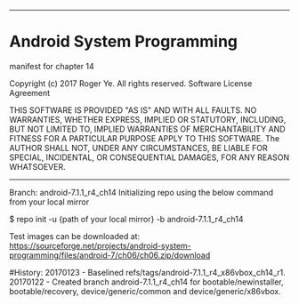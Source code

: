 ******************************************************************************
# Android System Programming
 manifest for chapter 14

 Copyright (c) 2017 Roger Ye.  All rights reserved.
 Software License Agreement
 
 
 THIS SOFTWARE IS PROVIDED "AS IS" AND WITH ALL FAULTS.
 NO WARRANTIES, WHETHER EXPRESS, IMPLIED OR STATUTORY, INCLUDING, BUT
 NOT LIMITED TO, IMPLIED WARRANTIES OF MERCHANTABILITY AND FITNESS FOR
 A PARTICULAR PURPOSE APPLY TO THIS SOFTWARE. The AUTHOR SHALL NOT, UNDER
 ANY CIRCUMSTANCES, BE LIABLE FOR SPECIAL, INCIDENTAL, OR CONSEQUENTIAL
 DAMAGES, FOR ANY REASON WHATSOEVER.

******************************************************************************
Branch: android-7.1.1_r4_ch14
Initializing repo using the below command from your local mirror

$ repo init -u {path of your local mirror} -b android-7.1.1_r4_ch14

Test images can be downloaded at:
https://sourceforge.net/projects/android-system-programming/files/android-7/ch06/ch06.zip/download

#History:
20170123 - Baselined refs/tags/android-7.1.1_r4_x86vbox_ch14_r1.
20170122 - Created branch android-7.1.1_r4_ch14 for bootable/newinstaller, bootable/recovery, device/generic/common and device/generic/x86vbox.
